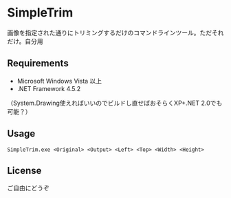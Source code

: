 # SimpleTrim
画像を指定された通りにトリミングするだけのコマンドラインツール。ただそれだけ。自分用  
  
## Requirements
- Microsoft Windows Vista 以上
- .NET Framework 4.5.2

（System.Drawing使えればいいのでビルドし直せばおそらくXP+.NET 2.0でも可能？）  
  
## Usage
```
SimpleTrim.exe <Original> <Output> <Left> <Top> <Width> <Height>
```  
  
## License
ご自由にどうぞ
